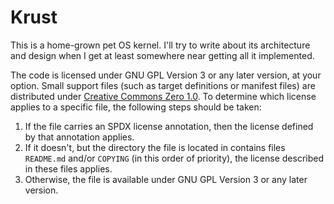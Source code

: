 # Krust
This is a home-grown pet OS kernel. I'll try to write about its architecture and design
when I get at least somewhere near getting all it implemented.

The code is licensed under GNU GPL Version 3 or any later version, at your option.
Small support files (such as target definitions or manifest files) are distributed under
[Creative Commons Zero 1.0](https://creativecommons.org/publicdomain/zero/1.0/).
To determine which license applies to a specific file, the following steps should be taken:

1.  If the file carries an SPDX license annotation, then the license defined by that
    annotation applies.
2.  If it doesn't, but the directory the file is located in contains files `README.md`
    and/or `COPYING` (in this order of priority), the license described in these files applies.
3.  Otherwise, the file is available under GNU GPL Version 3 or any later version.
